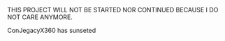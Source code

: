 THIS PROJECT WILL NOT BE STARTED NOR CONTINUED BECAUSE I DO NOT CARE ANYMORE.

ConJegacyX360 has sunseted
